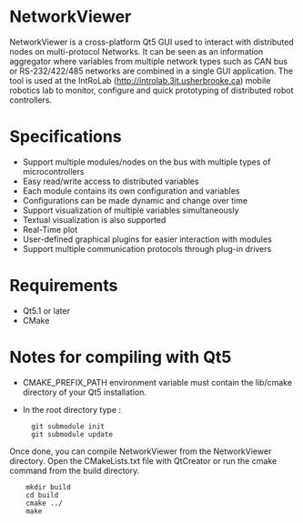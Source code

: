 NetworkViewer
=============

NetworkViewer is a cross-platform Qt5 GUI used to interact with distributed nodes on multi-protocol Networks. It can be seen as an information aggregator where variables from multiple network types such as CAN bus or RS-232/422/485 
networks are combined in a single GUI application. The tool is used at the IntRoLab (http://introlab.3it.usherbrooke.ca) mobile robotics lab to monitor, configure and quick prototyping of distributed robot controllers.

Specifications
==============

* Support multiple modules/nodes on the bus with multiple types of microcontrollers
* Easy read/write access to distributed variables
 * Each module contains its own configuration and variables
 * Configurations can be made dynamic and change over time
* Support visualization of multiple variables simultaneously
 * Textual visualization is also supported
 * Real-Time plot
* User-defined graphical plugins for easier interaction with modules
* Support multiple communication protocols through plug-in drivers


Requirements
============

* Qt5.1 or later
* CMake

Notes for compiling with Qt5
============================

* CMAKE_PREFIX_PATH environment variable must contain the lib/cmake directory of your Qt5 installation.
* In the root directory type :
        
        git submodule init                
        git submodule update

Once done, you can compile NetworkViewer from the NetworkViewer directory. Open the CMakeLists.txt file with QtCreator or run the cmake command from the build directory.

        mkdir build
        cd build
        cmake ../
        make
        

